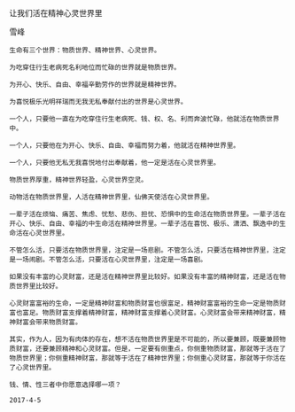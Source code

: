 让我们活在精神心灵世界里

雪峰


    生命有三个世界：物质世界、精神世界、心灵世界。

    为吃穿住行生老病死名利地位而忙碌的世界就是物质世界。

    为开心、快乐、自由、幸福辛勤劳作的世界就是精神世界。

    为喜悦极乐光明祥瑞而无我无私奉献付出的世界是心灵世界。

    一个人，只要他一直在为吃穿住行生老病死、钱、权、名、利而奔波忙碌，他就活在物质世界中。

    一个人，只要他在为开心、快乐、自由、幸福而努力着，他就活在精神世界里。

    一个人，只要他无私无我喜悦地付出奉献着，他一定是活在心灵世界里。

    物质世界厚重，精神世界轻盈，心灵世界空灵。

    动物活在物质世界里，人活在精神世界里，仙佛天使活在心灵世界里。

    一辈子活在烦恼、痛苦、焦虑、忧愁、悲伤、担忧、恐惧中的生命活在物质世界里。一辈子活在开心、快乐、自由、幸福的中生命活在精神世界里。一辈子活在喜悦、极乐、潇洒、飘逸中的生命活在心灵世界里。

    不管怎么活，只要活在物质世界里，注定是一场悲剧。不管怎么活，只要活在精神世界里，注定是一场闹剧。不管怎么活，只要活在心灵世界里，注定是一场喜剧。

    如果没有丰富的心灵财富，还是活在精神世界里比较好。如果没有丰富的精神财富，还是活在物质世界里比较好。

    心灵财富富裕的生命，一定是精神财富和物质财富也很富足，精神财富富裕的生命一定是物质财富也富足。物质财富支撑着精神财富，精神财富支撑着心灵财富。心灵财富会带来精神财富，精神财富会带来物质财富。

    其实，作为人，因为有肉体的存在，想不活在物质世界里是不可能的，所以要兼顾，既要兼顾物质财富，还要兼顾精神和心灵财富。但是，一定要有侧重点，你侧重物质财富，那就等于活在了物质世界里；你侧重精神财富，那就等于活在了精神世界里；你侧重心灵财富，那就等于你活在了心灵世界里。

    钱、情、性三者中你愿意选择哪一项？

    2017-4-5



